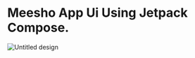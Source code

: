 # Meesho App Ui Using Jetpack Compose.

  ![Untitled design](https://github.com/SatyamkrJha85/MeeshoUi/assets/111700337/5c726ec5-e559-4881-8ad7-1ab9aa4ce698)
